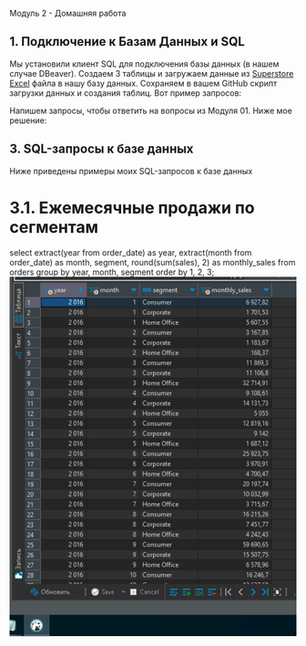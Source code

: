  Модуль 2 - Домашняя работа

## 1. Подключение к Базам Данных и SQL
Мы  установили клиент SQL для подключения базы данных (в нашем случае DBeaver).
Создаем 3 таблицы и загружаем данные из [Superstore Excel](<source/Sample - Superstore.xls>) файла в нашу базу данных. Сохраняем в вашем GitHub скрипт загрузки данных и создания таблиц.
Вот пример запросов:

Напишем запросы, чтобы ответить на вопросы из Модуля 01.
Ниже мое решение:
## 3. SQL-запросы к базе данных
Ниже приведены примеры моих SQL-запросов к базе данных
# 3.1. Ежемесячные продажи по сегментам
select extract(year from order_date) as year,
 extract(month from order_date) as month,
 segment,
 round(sum(sales), 2) as monthly_sales
from orders
group by year, month, segment
order by 1, 2, 3;
![Результат](images/2023-07-07_19-54-21.png)